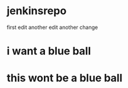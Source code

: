# jenkinsrepo
first edit
another edit
another change
# i want a blue ball
# this wont be a blue ball
